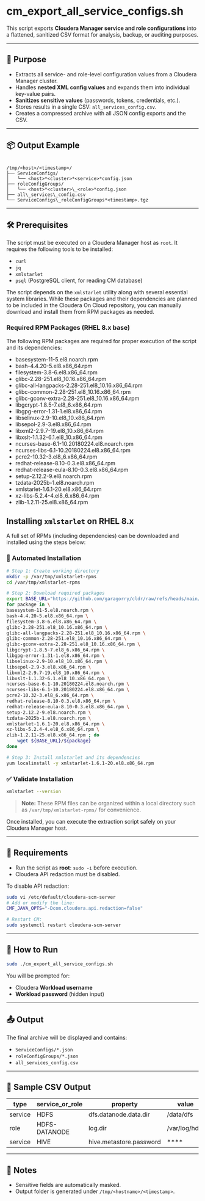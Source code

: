 # cm_export_all_service_configs.sh

This script exports **Cloudera Manager service and role configurations** into a flattened, sanitized CSV format for analysis, backup, or auditing purposes.

---

## 🎯 Purpose

- Extracts all service- and role-level configuration values from a Cloudera Manager cluster.
- Handles **nested XML config values** and expands them into individual key-value pairs.
- **Sanitizes sensitive values** (passwords, tokens, credentials, etc.).
- Stores results in a single CSV: `all_services_config.csv`.
- Creates a compressed archive with all JSON config exports and the CSV.

---

## 📦 Output Example

```

/tmp/<host>/<timestamp>/
├── ServiceConfigs/
│   └── <host>*<cluster>*<service>*config.json
├── roleConfigGroups/
│   └── <host>*<cluster>\_<role>*config.json
├── all\_services\_config.csv
└── ServiceConfigs\_roleConfigGroups*<timestamp>.tgz

```

---

## 🛠️ Prerequisites

The script must be executed on a Cloudera Manager host as `root`. It requires the following tools to be installed:

- `curl`
- `jq`
- `xmlstarlet`
- `psql` (PostgreSQL client, for reading CM database)

The script depends on the `xmlstarlet` utility along with several essential system libraries. While these packages and their dependencies are planned to be included in the Cloudera On Cloud repository, you can manually download and install them from RPM packages as needed.

### Required RPM Packages (RHEL 8.x base)

The following RPM packages are required for proper execution of the script and its dependencies:

- basesystem-11-5.el8.noarch.rpm
- bash-4.4.20-5.el8.x86_64.rpm
- filesystem-3.8-6.el8.x86_64.rpm
- glibc-2.28-251.el8_10.16.x86_64.rpm
- glibc-all-langpacks-2.28-251.el8_10.16.x86_64.rpm
- glibc-common-2.28-251.el8_10.16.x86_64.rpm
- glibc-gconv-extra-2.28-251.el8_10.16.x86_64.rpm
- libgcrypt-1.8.5-7.el8_6.x86_64.rpm
- libgpg-error-1.31-1.el8.x86_64.rpm
- libselinux-2.9-10.el8_10.x86_64.rpm
- libsepol-2.9-3.el8.x86_64.rpm
- libxml2-2.9.7-19.el8_10.x86_64.rpm
- libxslt-1.1.32-6.1.el8_10.x86_64.rpm
- ncurses-base-6.1-10.20180224.el8.noarch.rpm
- ncurses-libs-6.1-10.20180224.el8.x86_64.rpm
- pcre2-10.32-3.el8_6.x86_64.rpm
- redhat-release-8.10-0.3.el8.x86_64.rpm
- redhat-release-eula-8.10-0.3.el8.x86_64.rpm
- setup-2.12.2-9.el8.noarch.rpm
- tzdata-2025b-1.el8.noarch.rpm
- xmlstarlet-1.6.1-20.el8.x86_64.rpm
- xz-libs-5.2.4-4.el8_6.x86_64.rpm
- zlib-1.2.11-25.el8.x86_64.rpm

## Installing `xmlstarlet` on RHEL 8.x

A full set of RPMs (including dependencies) can be downloaded and installed using the steps below:

### 🧰 Automated Installation

```bash
# Step 1: Create working directory
mkdir -p /var/tmp/xmlstarlet-rpms
cd /var/tmp/xmlstarlet-rpms

# Step 2: Download required packages
export BASE_URL="https://github.com/garagorry/cldr/raw/refs/heads/main/cdppc/upgrades/misc/tmp_rpms/xmlstarlet-rpms"
for package in \
basesystem-11-5.el8.noarch.rpm \
bash-4.4.20-5.el8.x86_64.rpm \
filesystem-3.8-6.el8.x86_64.rpm \
glibc-2.28-251.el8_10.16.x86_64.rpm \
glibc-all-langpacks-2.28-251.el8_10.16.x86_64.rpm \
glibc-common-2.28-251.el8_10.16.x86_64.rpm \
glibc-gconv-extra-2.28-251.el8_10.16.x86_64.rpm \
libgcrypt-1.8.5-7.el8_6.x86_64.rpm \
libgpg-error-1.31-1.el8.x86_64.rpm \
libselinux-2.9-10.el8_10.x86_64.rpm \
libsepol-2.9-3.el8.x86_64.rpm \
libxml2-2.9.7-19.el8_10.x86_64.rpm \
libxslt-1.1.32-6.1.el8_10.x86_64.rpm \
ncurses-base-6.1-10.20180224.el8.noarch.rpm \
ncurses-libs-6.1-10.20180224.el8.x86_64.rpm \
pcre2-10.32-3.el8_6.x86_64.rpm \
redhat-release-8.10-0.3.el8.x86_64.rpm \
redhat-release-eula-8.10-0.3.el8.x86_64.rpm \
setup-2.12.2-9.el8.noarch.rpm \
tzdata-2025b-1.el8.noarch.rpm \
xmlstarlet-1.6.1-20.el8.x86_64.rpm \
xz-libs-5.2.4-4.el8_6.x86_64.rpm \
zlib-1.2.11-25.el8.x86_64.rpm ; do
    wget ${BASE_URL}/${package}
done

# Step 3: Install xmlstarlet and its dependencies
yum localinstall -y xmlstarlet-1.6.1-20.el8.x86_64.rpm
```

### ✅ Validate Installation

```bash
xmlstarlet --version
```

> **Note:** These RPM files can be organized within a local directory such as `/var/tmp/xmlstarlet-rpms/` for convenience.

Once installed, you can execute the extraction script safely on your Cloudera Manager host.

---

## 🔐 Requirements

- Run the script as **root**:
  `sudo -i` before execution.
- Cloudera API redaction must be disabled.

To disable API redaction:

```bash
sudo vi /etc/default/cloudera-scm-server
# Add or modify the line:
CMF_JAVA_OPTS="-Dcom.cloudera.api.redaction=false"

# Restart CM:
sudo systemctl restart cloudera-scm-server
```

---

## 🚀 How to Run

```bash
sudo ./cm_export_all_service_configs.sh
```

You will be prompted for:

- Cloudera **Workload username**
- **Workload password** (hidden input)

---

## 📤 Output

The final archive will be displayed and contains:

- `ServiceConfigs/*.json`
- `roleConfigGroups/*.json`
- `all_services_config.csv`

---

## 🧪 Sample CSV Output

| type    | service_or_role | property                | value         |
| ------- | --------------- | ----------------------- | ------------- |
| service | HDFS            | dfs.datanode.data.dir   | /data/dfs     |
| role    | HDFS-DATANODE   | log.dir                 | /var/log/hdfs |
| service | HIVE            | hive.metastore.password | \*\*\*\*      |

---

## 📝 Notes

- Sensitive fields are automatically masked.
- Output folder is generated under `/tmp/<hostname>/<timestamp>`.
